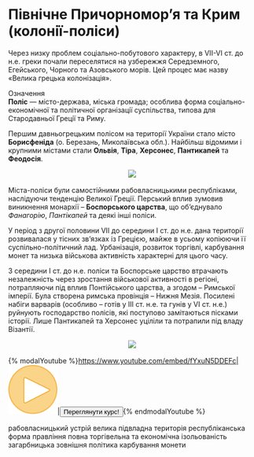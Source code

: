 Пiвнiчне Причорномор’я та Крим (колонiї-полiси)
===============================================

Через низку проблем соціально-побутового характеру, в VII-VI ст. до н.е.
греки почали переселятися на узбережжя Середземного, Егейського, Чорного
та Азовського морів. Цей процес має назву «Велика грецька колонізація».


<div class="eoz-wrap">
<span class="eoz">Означення</span>
<div class="eoz-text">
<b>Полiс</b> — мiсто-держава, мiська громада; особлива форма  соцiально-економiчної та полiтичної органiзацiї  суспiльства, типова для Стародавньої Грецiї та Риму.
</div>
</div>

Першим давньогрецьким полісом на території України стало місто
**Борисфеніда** (о. Березань, Миколаївська обл.). Найбільш відомими і
крупними містами стали **Ольвія**, **Тіра**, **Херсонес**,
**Пантикапей** та **Феодосія**.

<div align="center">
<img src="https://rawgit.com/chudaol/ed-era-book-history/master/images/pic9.svg" class="image"/>
</div>

Міста-поліси були самостійними рабовласницькими республіками, наслідуючи
тенденцію Великої Греції. Перський вплив зумовив виникнення монархії –
**Боспорського царства**, що об’єднувало *Фанагорію*, *Пантікапей* та
деякі інші поліси.

У період з другої половини VII до середини І ст. до н.е. дана території
розвивалася у тісних зв’язках із Грецією, майже в усьому копіюючи її
суспільно-політичний лад. Урбанізація, розвиток торгівлі, карбування
монет та низька військова активність характерні для цього часу.

З середини І ст. до н.е. поліси та Боспорське царство втрачають
незалежність через зростання військової активності в регіоні,
потрапляючи під вплив Понтійського царства, а згодом – Римської імперії.
Була створена римська провінція – Нижня Мезія. Посилені набіги варварів
(особливо – готів у ІІІ ст. н.е. та гунів у VI ст. н.е.) руйнують
господарство полісів, які поступово замітаються пісками історії. Лише
Пантикапей та Херсонес уціліли та потрапили під владу Візантії.

<div align="center">
<img src="https://rawgit.com/chudaol/ed-era-book-history/master/images/pic10.svg" width="650" class="image">
</div>


{% modalYoutube %}https://www.youtube.com/embed/fYxuN5DDEFc|<img class="shake" src="../images/Oval 1.png" width="100"/>|<a href="https://study.ed-era.com/courses/EdEra/H101/h101/about?_ga=1.7854647.469818367.1423866830"><button class="but">Переглянути курс!</button></a>{% endmodalYoutube %}

<quiz name="History" correctLabel="correct" incorrectLabel="incorrect" checkLabel="check">
<question text="Для поліса характерні (виберіть усі правильні варіанти):" multiple>
    <answer correct>рабовласницький устрій</answer>
    <answer>велика підвладна територія</answer>
    <answer correct>республіканська форма правління</answer>
    <answer>повна торгівельна та економічна ізольованість</answer>
    <answer>загарбницька зовнішня політика</answer>
    <answer correct>карбування монети</answer>
</question>
</quiz>

